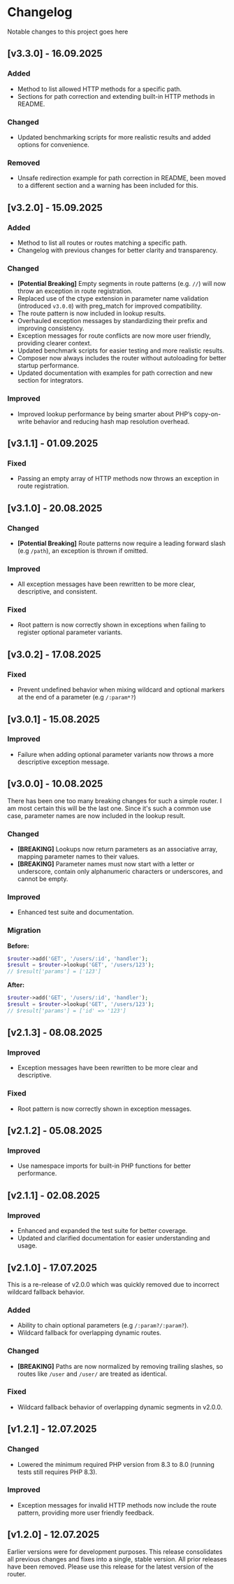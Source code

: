 # Changelog

Notable changes to this project goes here

## [v3.3.0] - 16.09.2025

### Added

- Method to list allowed HTTP methods for a specific path.
- Sections for path correction and extending built-in HTTP methods in README.

### Changed

- Updated benchmarking scripts for more realistic results and added options for convenience.

### Removed

- Unsafe redirection example for path correction in README, been moved to a different section and a warning has been included for this.

## [v3.2.0] - 15.09.2025

### Added

- Method to list all routes or routes matching a specific path.
- Changelog with previous changes for better clarity and transparency.

### Changed

- **[Potential Breaking]** Empty segments in route patterns (e.g. `//`) will now throw an exception in route registration.
- Replaced use of the ctype extension in parameter name validation (introduced `v3.0.0`) with preg_match for improved compatibility.
- The route pattern is now included in lookup results.
- Overhauled exception messages by standardizing their prefix and improving consistency.
- Exception messages for route conflicts are now more user friendly, providing clearer context.
- Updated benchmark scripts for easier testing and more realistic results.
- Composer now always includes the router without autoloading for better startup performance.
- Updated documentation with examples for path correction and new section for integrators.

### Improved

- Improved lookup performance by being smarter about PHP’s copy-on-write behavior and reducing hash map resolution overhead.

## [v3.1.1] - 01.09.2025

### Fixed

- Passing an empty array of HTTP methods now throws an exception in route registration.

## [v3.1.0] - 20.08.2025

### Changed

- **[Potential Breaking]** Route patterns now require a leading forward slash (e.g `/path`), an exception is thrown if omitted.

### Improved

- All exception messages have been rewritten to be more clear, descriptive, and consistent.

### Fixed

- Root pattern is now correctly shown in exceptions when failing to register optional parameter variants.

## [v3.0.2] - 17.08.2025

### Fixed
 
- Prevent undefined behavior when mixing wildcard and optional markers at the end of a parameter (e.g `/:param*?`)

## [v3.0.1] - 15.08.2025

### Improved

- Failure when adding optional parameter variants now throws a more descriptive exception message.

## [v3.0.0] - 10.08.2025

There has been one too many breaking changes for such a simple router. I am most certain this will be the last one. Since it's such a common use case, parameter names are now included in the lookup result.

### Changed

- **[BREAKING]** Lookups now return parameters as an associative array, mapping parameter names to their values.
- **[BREAKING]** Parameter names must now start with a letter or underscore, contain only alphanumeric characters or underscores, and cannot be empty.

### Improved

- Enhanced test suite and documentation.

### Migration

**Before:**
```php
$router->add('GET', '/users/:id', 'handler');
$result = $router->lookup('GET', '/users/123');
// $result['params'] = ['123']
```

**After:**
```php
$router->add('GET', '/users/:id', 'handler');
$result = $router->lookup('GET', '/users/123');
// $result['params'] = ['id' => '123']
```

## [v2.1.3] - 08.08.2025

### Improved

- Exception messages have been rewritten to be more clear and descriptive.

### Fixed 

- Root pattern is now correctly shown in exception messages.

## [v2.1.2] - 05.08.2025

### Improved

- Use namespace imports for built-in PHP functions for better performance.

## [v2.1.1] - 02.08.2025

### Improved 

- Enhanced and expanded the test suite for better coverage.
- Updated and clarified documentation for easier understanding and usage.

## [v2.1.0] - 17.07.2025

This is a re-release of v2.0.0 which was quickly removed due to incorrect wildcard fallback behavior.

### Added

- Ability to chain optional parameters (e.g `/:param?/:param?`).
- Wildcard fallback for overlapping dynamic routes.

### Changed

- **[BREAKING]** Paths are now normalized by removing trailing slashes, so routes like `/user` and `/user/` are treated as identical.

### Fixed

- Wildcard fallback behavior of overlapping dynamic segments in v2.0.0.

## [v1.2.1] - 12.07.2025

### Changed

- Lowered the minimum required PHP version from 8.3 to 8.0 (running tests still requires PHP 8.3).

### Improved

- Exception messages for invalid HTTP methods now include the route pattern, providing more user friendly feedback.

## [v1.2.0] - 12.07.2025

Earlier versions were for development purposes. This release consolidates all previous changes and fixes into a single, stable version. All prior releases have been removed. Please use this release for the latest version of the router.
